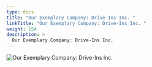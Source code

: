 ```yaml
---
type: docs
title: "Our Exemplary Company: Drive-Ins Inc. "
linkTitle: "Our Exemplary Company: Drive-Ins Inc. "
weight: 154
description: >
  Our Exemplary Company: Drive-Ins Inc. 
---
```


![Our Exemplary Company: Drive-Ins Inc. ](/images/bootcamp-slides/microservices-bootcamp/Slide154.PNG)
